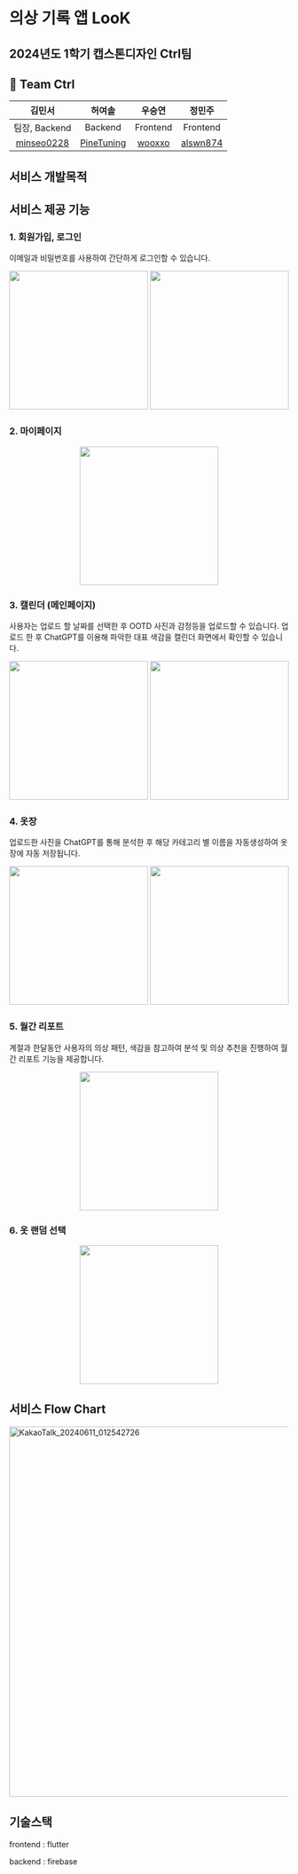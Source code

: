 # 의상 기록 앱 LooK
## 2024년도 1학기 캡스톤디자인 Ctrl팀 

## 🦹‍ Team Ctrl
|김민서|허여솔|우승연|정민주|
|:---:|:---:|:---:|:---:|
|팀장, Backend|Backend|Frontend|Frontend|
|[minseo0228](https://github.com/minseo0228)|[PineTuning](https://github.com/Pinethanku)|[wooxxo](https://github.com/wooxxo)|[alswn874](https://github.com/alswn874)|

## 서비스 개발목적

## 서비스 제공 기능
### 1. 회원가입, 로그인
이메일과 비밀번호를 사용하여 간단하게 로그인할 수 있습니다. 

<center>
<img src="https://github.com/2024capstone-LooK/LooK-Front/assets/103639821/4915364a-b1a4-4f9e-8bbc-4f3b596e5879" width="250"> <img src="https://github.com/2024capstone-LooK/LooK-Front/assets/103639821/048a62c6-0c05-43f8-b561-d83938c1cd1a" width="250">
</center>

### 2. 마이페이지
<center>
<img src="https://github.com/2024capstone-LooK/LooK-Front/assets/103639821/ea36141f-57ec-4687-a033-34b1e657a84c" width="250">
</center>

### 3. 캘린더 (메인페이지)
사용자는 업로드 할 날짜를 선택한 후 OOTD 사진과 감정등을 업로드할 수 있습니다.
업로드 한 후 ChatGPT를 이용해 파악한 대표 색감을 캘린더 화면에서 확인할 수 있습니다.

<center>
<img src="https://github.com/2024capstone-LooK/LooK-Front/assets/103639821/44303da7-2479-4165-a3f0-5a810ebdbd2a" width="250"> <img src="https://github.com/2024capstone-LooK/LooK-Front/assets/103639821/a18bb0f7-a862-4d09-8fce-48a4572981d9" width="250">
</center>

### 4. 옷장
업로드한 사진을 ChatGPT를 통해 분석한 후 해당 카테고리 별 이름을 자동생성하여 옷장에 자동 저장됩니다.

<center>
<img src="https://github.com/2024capstone-LooK/LooK-Front/assets/103639821/1b5625cd-1da6-4625-bd43-771c4f594412" width="250"> <img src="https://github.com/2024capstone-LooK/LooK-Front/assets/103639821/f1218245-4c0c-41da-8250-ad525c13fa2a" width="250">
</center>

### 5. 월간 리포트
계절과 한달동안 사용자의 의상 패턴, 색감을 참고하여 분석 및 의상 추천을 진행하여 월간 리포트 기능을 제공합니다.

<center>
<img src="https://github.com/2024capstone-LooK/LooK-Front/assets/103639821/9ef8b801-786c-41d9-be3d-6e5efe393687" width="250">
</center>

### 6. 옷 랜덤 선택

<center>
<img src="https://github.com/2024capstone-LooK/LooK-Front/assets/103639821/84b99cab-bdea-409f-8fd9-9395e01fa729" width="250">
</center>

## 서비스 Flow Chart
<img width="668" alt="KakaoTalk_20240611_012542726" src="https://github.com/2024capstone-LooK/LooK-Front/assets/103639821/05c79a20-8530-40ab-98e7-8ee7b2b8cf8f">

## 기술스택
 frontend : flutter
  
  backend : firebase
